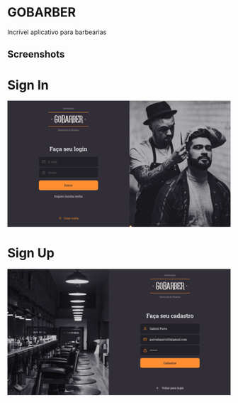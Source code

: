 # GOBARBER
Incrível aplicativo para barbearias

## Screenshots
# Sign In
![Login](./src/assets/login.png)
# Sign Up
![Cadastro](./src/assets/cadastro.png)
